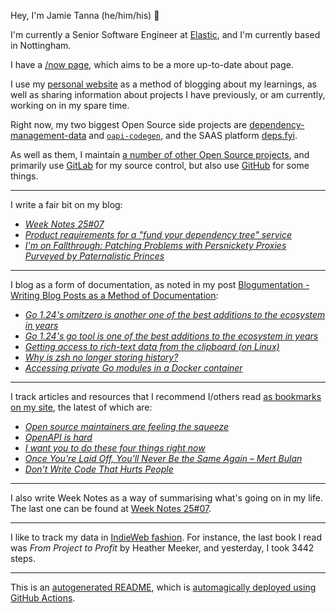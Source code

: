 Hey, I'm Jamie
Tanna (he/him/his) 👋

I'm currently a Senior Software Engineer at [Elastic](https://elastic.co/), and I'm currently based in Nottingham.

I have a [/now page](https://www.jvt.me/now/?utm_campaign=github-jamietanna), which aims to be a more up-to-date about page.

I use my [personal website](https://www.jvt.me/?utm_campaign=github-jamietanna) as a method of blogging about my learnings, as well as sharing information about projects I have previously, or am currently, working on in my spare time.

Right now, my two biggest Open Source side projects are [dependency-management-data](https://dmd.tanna.dev) and [`oapi-codegen`](https://github.com/deepmap/oapi-codegen/), and the SAAS platform [deps.fyi](https://deps.fyi).

As well as them, I maintain [a number of other Open Source projects](https://www.jvt.me/open-source/?utm_campaign=github-jamietanna), and primarily use [GitLab](https://gitlab.com/jamietanna) for my source control, but also use [GitHub](https://github.com/jamietanna) for some things.

---

I write a fair bit on my blog:


- [_Week Notes 25#07_](https://www.jvt.me/week-notes/2025/07/?utm_campaign=github-jamietanna)
- [_Product requirements for a "fund your dependency tree" service_](https://www.jvt.me/posts/2025/02/20/funding-oss-product/?utm_campaign=github-jamietanna)
- [_I'm on Fallthrough: Patching Problems with Persnickety Proxies Purveyed by Paternalistic Princes_](https://www.jvt.me/posts/2025/02/17/fallthrough-go-mirror/?utm_campaign=github-jamietanna)

---

I blog as a form of documentation, as noted in my post [Blogumentation - Writing Blog Posts as a Method of Documentation](https://www.jvt.me/posts/2017/06/25/blogumentation/?utm_campaign=github-jamietanna):


- [_Go 1.24's omitzero is another one of the best additions to the ecosystem in years_](https://www.jvt.me/posts/2025/02/12/go-omitzero-124/?utm_campaign=github-jamietanna)
- [_Go 1.24's go tool is one of the best additions to the ecosystem in years_](https://www.jvt.me/posts/2025/01/27/go-tools-124/?utm_campaign=github-jamietanna)
- [_Getting access to rich-text data from the clipboard (on Linux)_](https://www.jvt.me/posts/2025/01/26/linux-html-clipboard/?utm_campaign=github-jamietanna)
- [_Why is zsh no longer storing history?_](https://www.jvt.me/posts/2025/01/22/zsh-history-loss/?utm_campaign=github-jamietanna)
- [_Accessing private Go modules in a Docker container_](https://www.jvt.me/posts/2025/01/14/go-private-docker/?utm_campaign=github-jamietanna)

---

I track articles and resources that I recommend I/others read [as bookmarks on my site](https://www.jvt.me/kind/bookmarks/?utm_campaign=github-jamietanna), the latest of which are:


- [_Open source maintainers are feeling the squeeze_](https://www.theregister.com/2025/02/16/open_source_maintainers_state_of_open/?utm_campaign=github-jamietanna)
- [_OpenAPI is hard_](https://quobix.com/articles/openapi-is-hard/?utm_campaign=github-jamietanna)
- [_I want you to do these four things right now_](https://werd.io/2025/i-want-you-to-do-these-four-things-right-now?utm_campaign=github-jamietanna)
- [_Once You're Laid Off, You'll Never Be the Same Again – Mert Bulan_](https://mertbulan.com/2025/01/26/once-you-are-laid-off-you-will-never-be-the-same-again/?utm_campaign=github-jamietanna)
- [_Don’t Write Code That Hurts People_](https://blog.carlana.net/post/2016-11-17-dont-hurt-people/?utm_campaign=github-jamietanna)

---

I also write Week Notes as a way of summarising what's going on in my life. The last one can be found at [Week Notes 25#07](https://www.jvt.me/week-notes/2025/07/?utm_campaign=github-jamietanna).

---

I like to track my data in [IndieWeb fashion](https://indieweb.org/why). For instance, the last book I read was _From Project to Profit_ by Heather Meeker, and yesterday, I took 3442 steps.

---
This is an [autogenerated README](https://www.jvt.me/posts/2022/01/12/autogenerated-profile-readme/?utm_campaign=github-jamietanna), which is [automagically deployed using GitHub Actions](https://github.com/jamietanna/jamietanna/blob/main/.github/workflows/rebuild.yml).
